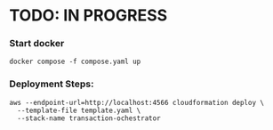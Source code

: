 # TODO: IN PROGRESS
### Start docker
```shell
docker compose -f compose.yaml up
```

### Deployment Steps:
```shell
aws --endpoint-url=http://localhost:4566 cloudformation deploy \
  --template-file template.yaml \
  --stack-name transaction-ochestrator
```